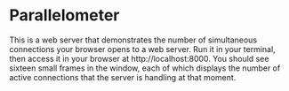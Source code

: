 # Parallelometer

This is a web server that demonstrates the number of simultaneous connections
your browser opens to a web server.  Run it in your terminal, then access it
in your browser at http://localhost:8000.  You should see sixteen small
frames in the window, each of which displays the number of active connections
that the server is handling at that moment.

